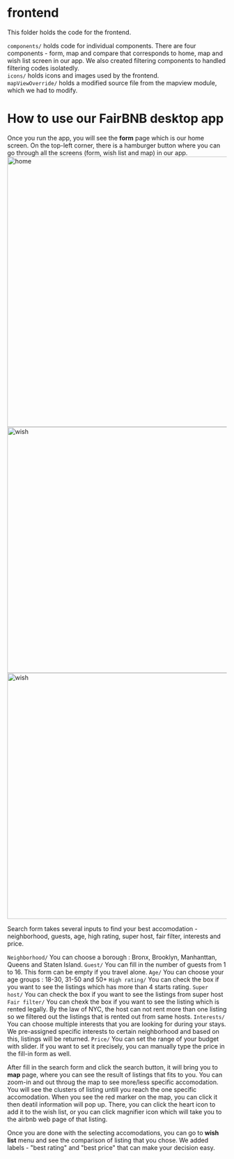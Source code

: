 # frontend

This folder holds the code for the frontend.  
  
`components/` holds code for individual components. There are four components - form, map and compare that corresponds to home, map and wish list screen in our app. We also created filtering components to handled filtering codes isolatedly.  
`icons/` holds icons and images used by the frontend.  
`mapViewOverride/` holds a modified source file from the mapview module, which we had to modify.


# How to use our FairBNB desktop app 

Once you run the app, you will see the **form** page which is our home screen.
On the top-left corner, there is a hamburger button where you can go through all the screens (form, wish list and map) in our app. 
<img width="619" alt="home" src="https://user-images.githubusercontent.com/40763359/120081835-d1700c80-c0bf-11eb-9b10-0987d5e18f80.png">
<img width="563" alt="wish" src="https://user-images.githubusercontent.com/40763359/120081838-d5039380-c0bf-11eb-855b-5aad3e3c19a0.png">
<img width="563" alt="wish" src="https://user-images.githubusercontent.com/40763359/120081839-d6cd5700-c0bf-11eb-8c47-1107b90281aa.png">

Search form takes several inputs to find your best accomodation - neighborhood, guests, age, high rating, super host, fair filter, interests and price. 

`Neighborhood/` You can choose a borough : Bronx, Brooklyn, Manhanttan, Queens and Staten Island.
`Guest/` You can fill in the number of guests from 1 to 16. This form can be empty if you travel alone.
`Age/` You can choose your age groups : 18-30, 31-50 and 50+ 
`High rating/` You can check the box if you want to see the listings which has more than 4 starts rating.
`Super host/` You can check the box if you want to see the listings from super host
`Fair filter/` You can chexk the box if you want to see the listing which is rented legally. By the law of NYC, the host can not rent more than one listing so we filtered out the listings that is rented out from same hosts.
`Interests/` You can choose multiple interests that you are looking for during your stays. We pre-assigned specific interests to certain neighborhood and based on this, listings will be returned. 
`Price/` You can set the range of your budget with slider. If you want to set it precisely, you can manually type the price in the fill-in form as well. 

After fill in the search form and click the search button, it will bring you to **map** page, where you can see the result of listings that fits to you. 
You can zoom-in and out throug the map to see more/less specific accomodation. You will see the clusters of listing untill you reach the one specific accomodation. When you see the red marker on the map, you can click it then deatil information will pop up. There, you can click the heart icon to add it to the wish list, or you can click magnifier icon which will take you to the airbnb web page of that listing. 

Once you are done with the selecting accomodations, you can go to **wish list** menu and see the comparison of listing that you chose. 
We added labels - "best rating" and "best price" that can make your decision easy. 

